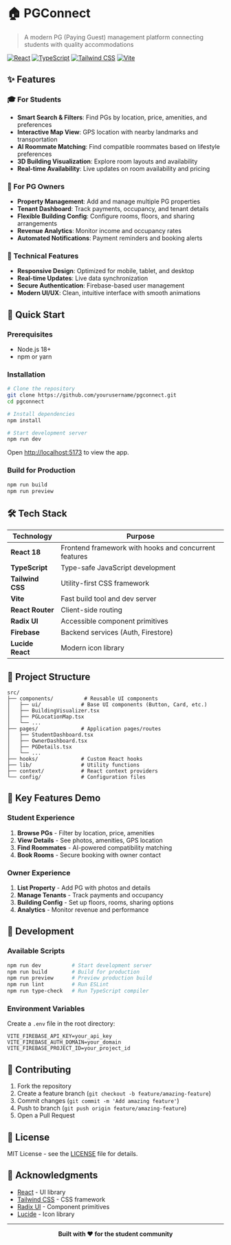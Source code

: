 # 🏠 PGConnect

> A modern PG (Paying Guest) management platform connecting students with quality accommodations

[![React](https://img.shields.io/badge/React-18-blue.svg)](https://reactjs.org/)
[![TypeScript](https://img.shields.io/badge/TypeScript-5.0-blue.svg)](https://www.typescriptlang.org/)
[![Tailwind CSS](https://img.shields.io/badge/Tailwind-3.0-38B2AC.svg)](https://tailwindcss.com/)
[![Vite](https://img.shields.io/badge/Vite-5.0-646CFF.svg)](https://vitejs.dev/)

## ✨ Features

### 🎓 For Students
- **Smart Search & Filters**: Find PGs by location, price, amenities, and preferences
- **Interactive Map View**: GPS location with nearby landmarks and transportation
- **AI Roommate Matching**: Find compatible roommates based on lifestyle preferences
- **3D Building Visualization**: Explore room layouts and availability
- **Real-time Availability**: Live updates on room availability and pricing

### 🏢 For PG Owners
- **Property Management**: Add and manage multiple PG properties
- **Tenant Dashboard**: Track payments, occupancy, and tenant details
- **Flexible Building Config**: Configure rooms, floors, and sharing arrangements
- **Revenue Analytics**: Monitor income and occupancy rates
- **Automated Notifications**: Payment reminders and booking alerts

### 🔧 Technical Features
- **Responsive Design**: Optimized for mobile, tablet, and desktop
- **Real-time Updates**: Live data synchronization
- **Secure Authentication**: Firebase-based user management
- **Modern UI/UX**: Clean, intuitive interface with smooth animations

## 🚀 Quick Start

### Prerequisites
- Node.js 18+ 
- npm or yarn

### Installation

```bash
# Clone the repository
git clone https://github.com/yourusername/pgconnect.git
cd pgconnect

# Install dependencies
npm install

# Start development server
npm run dev
```

Open [http://localhost:5173](http://localhost:5173) to view the app.

### Build for Production

```bash
npm run build
npm run preview
```

## 🛠️ Tech Stack

| Technology | Purpose |
|------------|----------|
| **React 18** | Frontend framework with hooks and concurrent features |
| **TypeScript** | Type-safe JavaScript development |
| **Tailwind CSS** | Utility-first CSS framework |
| **Vite** | Fast build tool and dev server |
| **React Router** | Client-side routing |
| **Radix UI** | Accessible component primitives |
| **Firebase** | Backend services (Auth, Firestore) |
| **Lucide React** | Modern icon library |

## 📁 Project Structure

```
src/
├── components/          # Reusable UI components
│   ├── ui/             # Base UI components (Button, Card, etc.)
│   ├── BuildingVisualizer.tsx
│   ├── PGLocationMap.tsx
│   └── ...
├── pages/              # Application pages/routes
│   ├── StudentDashboard.tsx
│   ├── OwnerDashboard.tsx
│   ├── PGDetails.tsx
│   └── ...
├── hooks/              # Custom React hooks
├── lib/                # Utility functions
├── context/            # React context providers
└── config/             # Configuration files
```

## 🎯 Key Features Demo

### Student Experience
1. **Browse PGs** - Filter by location, price, amenities
2. **View Details** - See photos, amenities, GPS location
3. **Find Roommates** - AI-powered compatibility matching
4. **Book Rooms** - Secure booking with owner contact

### Owner Experience
1. **List Property** - Add PG with photos and details
2. **Manage Tenants** - Track payments and occupancy
3. **Building Config** - Set up floors, rooms, sharing options
4. **Analytics** - Monitor revenue and performance

## 🔧 Development

### Available Scripts

```bash
npm run dev          # Start development server
npm run build        # Build for production
npm run preview      # Preview production build
npm run lint         # Run ESLint
npm run type-check   # Run TypeScript compiler
```

### Environment Variables

Create a `.env` file in the root directory:

```env
VITE_FIREBASE_API_KEY=your_api_key
VITE_FIREBASE_AUTH_DOMAIN=your_domain
VITE_FIREBASE_PROJECT_ID=your_project_id
```

## 🤝 Contributing

1. Fork the repository
2. Create a feature branch (`git checkout -b feature/amazing-feature`)
3. Commit changes (`git commit -m 'Add amazing feature'`)
4. Push to branch (`git push origin feature/amazing-feature`)
5. Open a Pull Request

## 📝 License

MIT License - see the [LICENSE](LICENSE) file for details.

## 🙏 Acknowledgments

- [React](https://reactjs.org/) - UI library
- [Tailwind CSS](https://tailwindcss.com/) - CSS framework
- [Radix UI](https://www.radix-ui.com/) - Component primitives
- [Lucide](https://lucide.dev/) - Icon library

---

<div align="center">
  <strong>Built with ❤️ for the student community</strong>
</div>